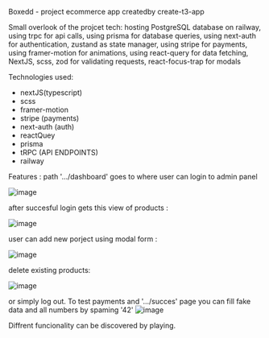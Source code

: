 Boxedd - project ecommerce app createdby create-t3-app

Small overlook of the projcet tech: hosting PostgreSQL database on railway, using trpc for api calls, using prisma for database queries, using next-auth for authentication, zustand as state manager, using stripe for payments, using framer-motion for animations, using react-query for data fetching, NextJS, scss, zod for validating requests, react-focus-trap for modals

Technologies used:
- nextJS(typescript)
- scss
- framer-motion
- stripe (payments)
- next-auth (auth)
- reactQuey
- prisma
- tRPC (API ENDPOINTS)
- railway

Features :
   path '.../dashboard' goes to where user can login to admin panel 
	
![image](https://user-images.githubusercontent.com/103581513/195886540-37d45a47-3e1e-44b8-8712-5c7cf9620f7f.png)

after succesful login gets this view of products :

![image](https://user-images.githubusercontent.com/103581513/195887086-6eeefa77-2023-47ba-9b6b-b862a745d634.png)

user can add new porject using modal form :

![image](https://user-images.githubusercontent.com/103581513/195887267-6fc4aaf8-d340-4ebb-8a2b-f1b0fd8fb847.png)

delete existing products:  

![image](https://user-images.githubusercontent.com/103581513/195887428-333b0e5c-1479-4655-ab7a-1799bba4125a.png)

or simply log out.
To test payments and '.../succes' page you can fill fake data and all numbers by spaming '42'
![image](https://user-images.githubusercontent.com/103581513/195888318-738a37f3-1e61-407e-b148-6282e1093949.png)



Diffrent funcionality can be discovered by playing.





